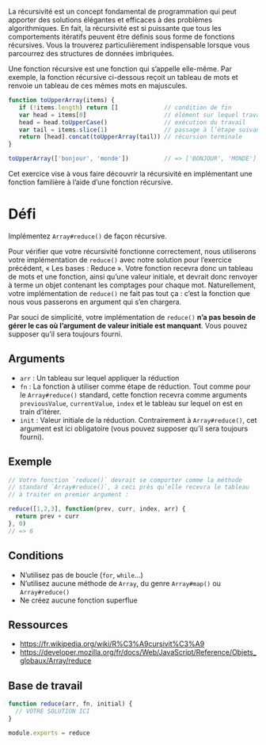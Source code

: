 La récursivité est un concept fondamental de programmation qui peut apporter des solutions élégantes et efficaces à des problèmes algorithmiques.  En fait, la récursivité est si puissante que tous les comportements itératifs peuvent être définis sous forme de fonctions récursives.  Vous la trouverez particulièrement indispensable lorsque vous parcourrez des structures de données imbriquées.

Une fonction récursive est une fonction qui s’appelle elle-même.  Par exemple, la fonction récursive ci-dessous reçoit un tableau de mots et renvoie un tableau de ces mêmes mots en majuscules.

```js
function toUpperArray(items) {
   if (!items.length) return []             // condition de fin
   var head = items[0]                      // élément sur lequel travailler
   head = head.toUpperCase()                // exécution du travail
   var tail = items.slice(1)                // passage à l’étape suivante
   return [head].concat(toUpperArray(tail)) // récursion terminale
}

toUpperArray(['bonjour', 'monde'])          // => ['BONJOUR', 'MONDE']
```

Cet exercice vise à vous faire découvrir la récursivité en implémentant une fonction familière à l’aide d’une fonction récursive.

# Défi

Implémentez `Array#reduce()` de façon récursive.

Pour vérifier que votre récursivité fonctionne correctement, nous utiliserons votre implémentation de `reduce()` avec notre solution pour l’exercice précédent, « Les bases : Reduce ».  Votre fonction recevra donc un tableau de mots et une fonction, ainsi qu’une valeur initiale, et devrait donc renvoyer à terme un objet contenant les comptages pour chaque mot.  Naturellement, votre implémentation de `reduce()` ne fait pas tout ça : c’est la fonction que nous vous passerons en argument qui s’en chargera.

Par souci de simplicité, votre implémentation de `reduce()` **n’a pas besoin de gérer le cas où l’argument de valeur initiale est manquant**.  Vous pouvez supposer qu’il sera toujours fourni.

## Arguments

* `arr` : Un tableau sur lequel appliquer la réduction
* `fn` : La fonction à utiliser comme étape de réduction.  Tout comme pour le `Array#reduce()` standard, cette fonction recevra comme arguments `previousValue`, `currentValue`, `index` et le tableau sur lequel on est en train d’itérer.
* `init` : Valeur initiale de la réduction.  Contrairement à `Array#reduce()`, cet argument est ici obligatoire (vous pouvez supposer qu’il sera toujours fourni).

## Exemple

```js
// Votre fonction `reduce()` devrait se comporter comme la méthode
// standard `Array#reduce()`, à ceci près qu’elle recevra le tableau
// à traiter en premier argument :

reduce([1,2,3], function(prev, curr, index, arr) {
  return prev + curr
}, 0)
// => 6
```

## Conditions

* N’utilisez pas de boucle (`for`, `while`…)
* N’utilisez aucune méthode de `Array`, du genre `Array#map()` ou `Array#reduce()`
* Ne créez aucune fonction superflue

## Ressources

* https://fr.wikipedia.org/wiki/R%C3%A9cursivit%C3%A9
* https://developer.mozilla.org/fr/docs/Web/JavaScript/Reference/Objets_globaux/Array/reduce

## Base de travail

```js
function reduce(arr, fn, initial) {
  // VOTRE SOLUTION ICI
}

module.exports = reduce
```
